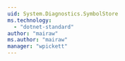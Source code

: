 ```yaml
---
uid: System.Diagnostics.SymbolStore
ms.technology: 
  - "dotnet-standard"
author: "mairaw"
ms.author: "mairaw"
manager: "wpickett"
---
```

